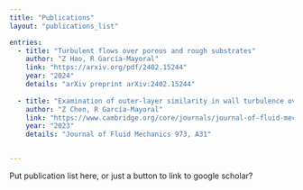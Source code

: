 ```yaml
---
title: "Publications"
layout: "publications_list"

entries:
  - title: "Turbulent flows over porous and rough substrates"
    author: "Z Hao, R García-Mayoral"
    link: "https://arxiv.org/pdf/2402.15244"
    year: "2024"
    details: "arXiv preprint arXiv:2402.15244"
    
  - title: "Examination of outer-layer similarity in wall turbulence over obstructing surfaces"
    author: "Z Chen, R García-Mayoral"
    link: "https://www.cambridge.org/core/journals/journal-of-fluid-mechanics/article/examination-of-outerlayer-similarity-in-wall-turbulence-over-obstructing-surfaces/3F40F293E7F7D3E34C8A2E120B5A5CB9"
    year: "2023"
    details: "Journal of Fluid Mechanics 973, A31"


---
```

Put publication list here, or just a button to link to google scholar?